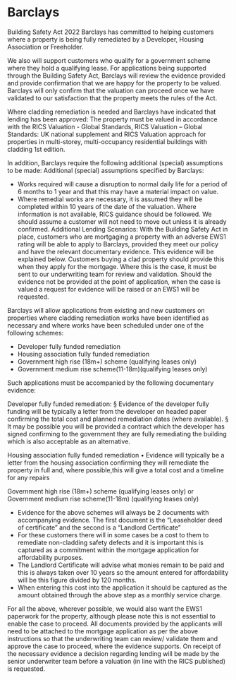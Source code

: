 # Barclays

Building Safety Act 2022 Barclays has committed to helping customers where a property is being fully remediated by a Developer, Housing Association or Freeholder.

We also will support customers who qualify for a government scheme where they hold a qualifying lease. For applications being supported through the Building Safety Act, Barclays will review the evidence provided and provide confirmation that we are happy for the property to be valued. Barclays will only confirm that the valuation can proceed once we have validated to our satisfaction that the property meets the rules of the Act.

Where cladding remediation is needed and Barclays have indicated that lending has been approved: The property must be valued in accordance with the RICS Valuation - Global Standards, RICS Valuation – Global Standards: UK national supplement and RICS Valuation approach for properties in multi-storey, multi-occupancy residential buildings with cladding 1st edition.

In addition, Barclays require the following additional (special) assumptions to be made: Additional (special) assumptions specified by Barclays:

* Works required will cause a disruption to normal daily life for a period of 6 months to 1 year and that this may have a material impact on value.
* Where remedial works are necessary, it is assumed they will be completed within 10 years of the date of the valuation. Where information is not available, RICS guidance should be followed. We should assume a customer will not need to move out unless it is already confirmed. Additional Lending Scenarios: With the Building Safety Act in place, customers who are mortgaging a property with an adverse EWS1 rating will be able to apply to Barclays, provided they meet our policy and have the relevant documentary evidence. This evidence will be explained below. Customers buying a clad property should provide this when they apply for the mortgage. Where this is the case, it must be sent to our underwriting team for review and validation. Should the evidence not be provided at the point of application, when the case is valued a request for evidence will be raised or an EWS1 will be requested.

Barclays will allow applications from existing and new customers on properties where cladding remediation works have been identified as necessary and where works have been scheduled under one of the following schemes:

* Developer fully funded remediation
* Housing association fully funded remediation
* Government high rise (18m+) scheme (qualifying leases only)
* Government medium rise scheme(11-18m)(qualifying leases only)

Such applications must be accompanied by the following documentary evidence:

Developer fully funded remediation: § Evidence of the developer fully funding will be typically a letter from the developer on headed paper confirming the total cost and planned remediation dates (where available). § It may be possible you will be provided a contract which the developer has signed confirming to the government they are fully remediating the building which is also acceptable as an alternative.

Housing association fully funded remediation • Evidence will typically be a letter from the housing association confirming they will remediate the property in full and, where possible,this will give a total cost and a timeline for any repairs

Government high rise (18m+) scheme (qualifying leases only) or Government medium rise scheme(11-18m) (qualifying leases only)

* Evidence for the above schemes will always be 2 documents with accompanying evidence. The first document is the “Leaseholder deed of certificate” and the second is a “Landlord Certificate”
* For these customers there will in some cases be a cost to them to remediate non-cladding safety defects and it is important this is captured as a commitment within the mortgage application for affordability purposes.
* The Landlord Certificate will advise what monies remain to be paid and this is always taken over 10 years so the amount entered for affordability will be this figure divided by 120 months.
* When entering this cost into the application it should be captured as the amount obtained through the above step as a monthly service charge.

For all the above, wherever possible, we would also want the EWS1 paperwork for the property, although please note this is not essential to enable the case to proceed. All documents provided by the applicants will need to be attached to the mortgage application as per the above instructions so that the underwriting team can review/ validate them and approve the case to proceed, where the evidence supports. On receipt of the necessary evidence a decision regarding lending will be made by the senior underwriter team before a valuation (in line with the RICS published) is requested.
